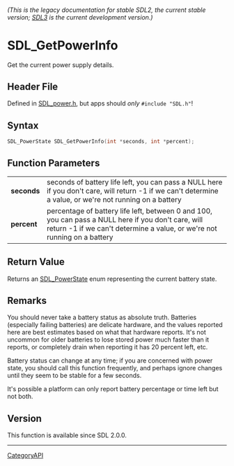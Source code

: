 ###### (This is the legacy documentation for stable SDL2, the current stable version; [SDL3](https://wiki.libsdl.org/SDL3/) is the current development version.)
# SDL_GetPowerInfo

Get the current power supply details.

## Header File

Defined in [SDL_power.h](https://github.com/libsdl-org/SDL/blob/SDL2/include/SDL_power.h), but apps should _only_ `#include "SDL.h"`!

## Syntax

```c
SDL_PowerState SDL_GetPowerInfo(int *seconds, int *percent);

```

## Function Parameters

|                 |                                                                                                                                                                                 |
| --------------- | ------------------------------------------------------------------------------------------------------------------------------------------------------------------------------- |
| **seconds**     | seconds of battery life left, you can pass a NULL here if you don't care, will return -1 if we can't determine a value, or we're not running on a battery                       |
| **percent**     | percentage of battery life left, between 0 and 100, you can pass a NULL here if you don't care, will return -1 if we can't determine a value, or we're not running on a battery |

## Return Value

Returns an [SDL_PowerState](SDL_PowerState) enum representing the current
battery state.

## Remarks

You should never take a battery status as absolute truth. Batteries
(especially failing batteries) are delicate hardware, and the values
reported here are best estimates based on what that hardware reports. It's
not uncommon for older batteries to lose stored power much faster than it
reports, or completely drain when reporting it has 20 percent left, etc.

Battery status can change at any time; if you are concerned with power
state, you should call this function frequently, and perhaps ignore changes
until they seem to be stable for a few seconds.

It's possible a platform can only report battery percentage or time left
but not both.

## Version

This function is available since SDL 2.0.0.

----
[CategoryAPI](CategoryAPI)

